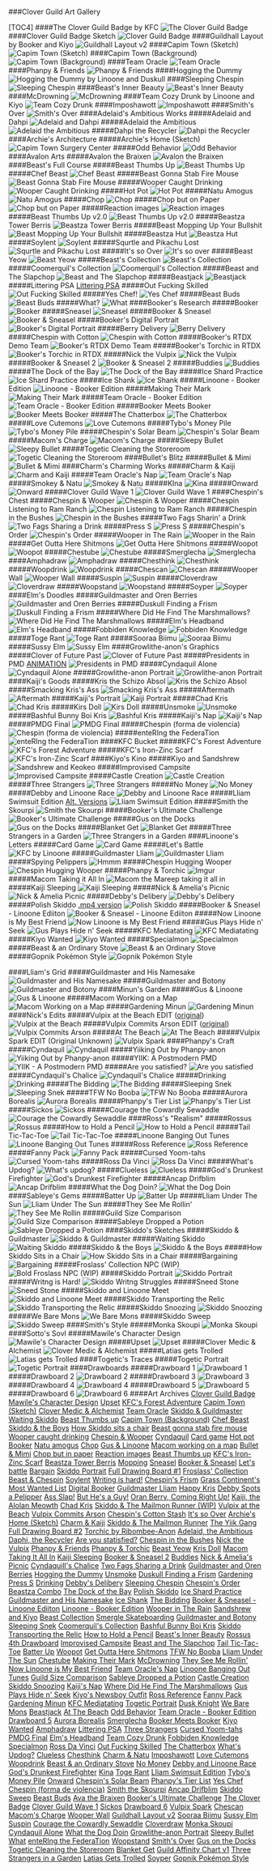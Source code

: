 ###Clover Guild Art Gallery

[TOC4]
####The Clover Guild Badge by KFC
![The Clover Guild Badge](https://i.imgur.com/qg1Myve.jpg)
####Clover Guild Badge Sketch
![Clover Guild Badge](https://i.imgur.com/DxWy1tb.png)
####Guildhall Layout by Booker and Kiyo
![Guildhall Layout v2](https://i.imgur.com/ABnbwza.png)
####Capim Town (Sketch)
![Capim Town (Sketch)](https://i.imgur.com/PdNhaq8.png)
####Capim Town (Background)
![Capim Town (Background)](https://i.imgur.com/vUAvfn7.png)
####Team Oracle
![Team Oracle](https://i.imgur.com/P1EGK9c.png)
####Phanpy & Friends
![Phanpy & Friends](https://i.imgur.com/ORhdhnB.png)
####Hogging the Dummy
![Hogging the Dummy by Linoone and Duskull](https://i.imgur.com/vKD8mlJ.png)
####Sleeping Chespin
![Sleeping Chespin](https://i.imgur.com/5n25DVa.png)
####Beast's Inner Beauty
![Beast's Inner Beauty](https://i.imgur.com/BUUe8t7.png)
####McDrowning
![McDrowning](https://i.imgur.com/k34l2xj.png)
####Team Cozy Drunk by Linoone and Kiyo
![Team Cozy Drunk](https://i.imgur.com/GJlPhao.png)
####Imposhawott
![Imposhawott](https://i.imgur.com/MxJi3qJ.png)
####Smith's Over
![Smith's Over](https://i.imgur.com/qeEQBRp.png)
####Adelaid's Ambitious Works
#####Adelaid and Dahpi
![Adelaid and Dahpi](https://i.imgur.com/UNWg7eM.png)
#####Adelaid the Ambitious
![Adelaid the Ambitious](https://i.imgur.com/PnnTQMm.png)
#####Dahpi the Recycler
![Dahpi the Recycler](https://i.imgur.com/Ol9br8d.png)
####Archie's Architecture
#####Archie's Home (Sketch)
![Capim Town Surgery Center](https://i.imgur.com/AuMMoft.png)
#####Odd Behavior
![Odd Behavior](https://i.imgur.com/MdrKHVl.png)
####Avalon Arts
#####Avalon the Braixen
![Avalon the Braixen](https://i.imgur.com/mq39cnq.png)
####Beast's Full Course
#####Beast Thumbs Up
![Beast Thumbs Up](https://i.imgur.com/OumLZp8.jpg)
#####Chef Beast
![Chef Beast](https://i.imgur.com/Rmz1otz.jpg)
#####Beast Gonna Stab Fire Mouse
![Beast Gonna Stab Fire Mouse](https://i.imgur.com/6bhGOzo.jpg)
#####Wooper Caught Drinking
![Wooper Caught Drinking](https://i.imgur.com/BVDHMwc.jpg)
#####Hot Pot
![Hot Pot](https://i.imgur.com/SIZOiK2.jpg)
#####Natu Amogus
![Natu Amogus](https://i.imgur.com/TWw3vxl.png)
#####Chop
![Chop](https://i.imgur.com/5qKB7sb.png)
#####Chop but on Paper
![Chop but on Paper](https://i.imgur.com/b9HkN9u.jpg)
#####Reaction images
![Reaction images](https://i.imgur.com/48rxYqd.jpg)
#####Beast Thumbs Up v2.0
![Beast Thumbs Up v2.0](https://i.imgur.com/1ZnNBFT.jpg)
#####Beastza Tower Berris
![Beastza Tower Berris](https://i.imgur.com/hfnXyPM.jpg)
#####Beast Mopping Up Your Bullshit
![Beast Mopping Up Your Bullshit](https://i.imgur.com/kSc6UEN.jpg)
#####Beastza Hut
![Beastza Hut](https://i.imgur.com/62Yl0Fg.png)
#####Soylent
![Soylent](https://i.imgur.com/YcM1uOL.jpg)
#####Squrtle and Pikachu Lost
![Squrtle and Pikachu Lost](https://i.imgur.com/YsW4SRF.png)
#####It's so Over
![It's so over](https://i.imgur.com/7hRo6Ms.jpg)
#####Beast Yeow
![Beast Yeow](https://i.imgur.com/isPhkdT.jpg)
#####Beast's Collection
![Beast's Collection](https://i.imgur.com/hhRfQep.png)
#####Coomerquil's Collection
![Coomerquil's Collection](https://i.imgur.com/cHxOY0D.png)
#####Beast and The Slapchop
![Beast and The Slapchop](https://i.imgur.com/m7z3Ewe.png)
#####Beastjack
![Beastjack](https://i.imgur.com/DA4s0wM.png)
#####Littering PSA
[Littering PSA](https://files.catbox.moe/k6v2zf.mp4)
#####Out Fucking Skilled
![Out Fucking Skilled](https://i.imgur.com/Lbyatxj.png)
#####Yes Chef!
![Yes Chef](https://i.imgur.com/WbKxSCd.png)
#####Beast Buds
![Beast Buds](https://i.imgur.com/jGzrHHb.png)
#####What?
![What](https://i.imgur.com/g4BBQrW.png)
####Booker's Research
#####Booker
![Booker](https://i.imgur.com/tCqk4Ue.png)
#####Sneasel
![Sneasel](https://i.imgur.com/HETWxRo.png)
#####Booker & Sneasel
![Booker & Sneasel](https://i.imgur.com/NKMEMiQ.png)
#####Booker's Digital Portrait
![Booker's Digital Portrait](https://i.imgur.com/6AmSB16.png)
#####Berry Delivery
![Berry Delivery](https://i.imgur.com/hDLz5qr.png)
#####Chespin with Cotton
![Chespin with Cotton](https://i.imgur.com/rlr2qKz.png)
#####Booker's RTDX Demo Team
![Booker's RTDX Demo Team](https://i.imgur.com/6VKfx9Q.png)
#####Booker's Torchic in RTDX
![Booker's Torchic in RTDX](https://i.imgur.com/xgtQWpj.png)
#####Nick the Vulpix
![Nick the Vulpix](https://i.imgur.com/Wzsc8Bq.png)
#####Booker & Sneasel 2
![Booker & Sneasel 2](https://i.imgur.com/QeG0Ohw.png)
#####Buddies
![Buddies](https://i.imgur.com/MFwGYMi.png)
#####The Dock of the Bay
![The Dock of the Bay](https://i.imgur.com/P1ggJFW.png)
#####Ice Shard Practice
![Ice Shard Practice](https://i.imgur.com/OP7TMiA.png)
#####Ice Shank
![Ice Shank](https://i.imgur.com/Dlu7sap.png)
#####Linoone - Booker Edition
![Linoone - Booker Edition](https://i.imgur.com/t4M3Txt.png)
#####Making Their Mark
![Making Their Mark](https://i.imgur.com/iLEPyHw.png)
#####Team Oracle - Booker Edition
![Team Oracle - Booker Edition](https://i.imgur.com/RLyhmNv.png)
#####Booker Meets Booker
![Booker Meets Booker](https://i.imgur.com/jqLvi6o.png)
#####The Chatterbox
![The Chatterbox](https://i.imgur.com/RB7fV1N.png)
#####Love Cutemons
![Love Cutemons](https://i.imgur.com/Jswx3Eh.png)
#####Tybo's Money Pile
![Tybo's Money Pile](https://i.imgur.com/9taQATS.png)
#####Chespin's Solar Beam
![Chespin's Solar Beam](https://i.imgur.com/fQnssiD.png)
#####Macom's Charge
![Macom's Charge](https://i.imgur.com/JqNG0tj.png)
#####Sleepy Bullet
![Sleepy Bullet](https://i.imgur.com/Ra9HSOZ.png)
#####Togetic Cleaning the Storeroom
![Togetic Cleaning the Storeroom](https://i.imgur.com/KFqMfzH.png)
####Bullet's Blitz
#####Bullet & Mimi
![Bullet & Mimi](https://i.imgur.com/D5HNeRz.png)
####Charm's Charming Works
#####Charm & Kaiji
![Charm and Kaiji](https://i.imgur.com/kAh9Fee.png)
#####Team Oracle's Nap
![Team Oracle's Nap](https://i.imgur.com/h4H1YdE.png)
#####Smokey & Natu
![Smokey & Natu](https://i.imgur.com/d0IcBYS.png)
#####KIna
![Kina](https://i.imgur.com/J3TVIv0.png)
#####Onward
![Onward](https://i.imgur.com/NMCNfbE.png)
#####Clover Guild Wave 1
![Clover Guild Wave 1](https://i.imgur.com/98HmV9t.png)
####Chespin's Chest
#####Chespin & Wooper
![Chespin & Wooper](https://i.imgur.com/qOLMaJT.png)
#####Chespin Listening to Ram Ranch
![Chespin Listening to Ram Ranch](https://i.imgur.com/uuVFJLO.png)
#####Chespin in the Bushes
![Chespin in the Bushes](https://i.imgur.com/2xM8sM7.png)
#####Two Fags Sharin' a Drink
![Two Fags Sharing a Drink](https://i.imgur.com/6j4SUNe.png)
#####Press S
![Press S](https://i.imgur.com/lVbukAt.png)
#####Chespin's Order
![Chespin's Order](https://i.imgur.com/pnVhqUr.png)
#####Wooper in The Rain
![Wooper in the Rain](https://i.imgur.com/wzpT6AY.png)
#####Get Outta Here Shitmons
![Get Outta Here Shitmons](https://i.imgur.com/i3ylZtL.png)
#####Woopot
![Woopot](https://i.imgur.com/OL1W3X4.png)
#####Chestube
![Chestube](https://i.imgur.com/TcFk8hd.png)
#####Smerglecha
![Smerglecha](https://i.imgur.com/J38ZrE9.png)
####Amphadraw
![Amphadraw](https://i.imgur.com/exK8RU3.png)
#####Chesthink
![Chesthink](https://i.imgur.com/rDyNCYv.png)
#####Woopdrink
![Woopdrink](https://i.imgur.com/9pFpMSm.png)
#####Chescan
![Chescan](https://i.imgur.com/kDoxmRk.png)
#####Wooper Wall
![Wooper Wall](https://i.imgur.com/aBQPFDR.png)
#####Suspin
![Suspin](https://i.imgur.com/MD8uz26.png)
#####Cloverdraw
![Cloverdraw](https://i.imgur.com/q9WQKr8.png)
#####Woopstand
![Woopstand](https://i.imgur.com/qtW7ubQ.png)
#####Soyper
![Soyper](https://i.imgur.com/zirihJZ.jpg)
####Elm's Doodles
#####Guildmaster and Oren Berries
![Guildmaster and Oren Berries](https://i.imgur.com/4lTrsed.png)
#####Duskull Finding a Frism
![Duskull Finding a Frism](https://i.imgur.com/qxtkHiM.png)
#####Where Did He Find The Marshmallows?
![Where Did He Find The Marshmallows](https://i.imgur.com/pxfdnNW.png)
#####Elm's Headband
![Elm's Headband](https://i.imgur.com/t06RLp8.png)
#####Fobbiden Knowledge
![Fobbiden Knowledge](https://i.imgur.com/Kf1DdRE.png)
#####Toge Rant
![Toge Rant](https://i.imgur.com/ETajkOl.png)
#####Sooraa Biimu
![Sooraa Biimu](https://i.imgur.com/C9T5uhk.png)
#####Sussy Elm
![Sussy Elm](https://i.imgur.com/s1BS4hC.png)
####Growlithe-anon's Graphics
#####Clover of Future Past
![Clover of Future Past](https://i.imgur.com/n8fib2Z.png)
#####Presidents in PMD
[ANIMATION](https://www.youtube.com/watch?v=kit8hHJZH1w)
![Presidents in PMD](https://i.imgur.com/u09flyt.png)
#####Cyndaquil Alone
![Cyndaquil Alone](https://i.imgur.com/4pVgzby.png)
#####Growlithe-anon Portrait
![Growlithe-anon Portrait](https://i.imgur.com/oNDri0o.png)
####Kaiji's Goods
#####Kris the Schizo Absol
![Kris the Schizo Absol](https://i.imgur.com/K4DiwIc.png)
#####Smacking Kris's Ass
![Smacking Kris's Ass](https://i.imgur.com/iy7K8Fm.png)
#####Aftermath
![Aftermath](https://i.imgur.com/LtqzGAU.png)
#####Kaiji's Portrait
![Kaiji Portrait](https://i.imgur.com/j7sdYRp.png)
#####Chad Kris
![Chad Kris](https://i.imgur.com/5dl0i1b.jpg)
#####Kirs Doll
![Kirs Doll](https://i.imgur.com/4KD6cbj.png)
#####Unsmoke
![Unsmoke](https://i.imgur.com/rMtDWCx.png)
#####Bashful Bunny Boi Kris
![Bashful Kris](https://i.imgur.com/9Ba5Eyn.png)
#####Kaiji's Nap
![Kaiji's Nap](https://i.imgur.com/InDIeEv.png)
#####PMDG Final
![PMDG Final](https://i.imgur.com/5uF2c8D.png)
#####Chespin (forma de violencia)
![Chespin (forma de violencia)](https://i.imgur.com/3YOMRHi.png)
#####enteRIng the FederaTion
![enteRIng the FederaTion](https://i.imgur.com/560Al0h.png)
####KFC Bucket
#####KFC's Forest Adventure
![KFC's Forest Adventure](https://i.imgur.com/ebHK1e2.gif)
#####KFC's Iron-Zinc Scarf
![KFC's Iron-Zinc Scarf](https://i.imgur.com/XniMoNJ.png)
####Kiyo's Kino
#####Kiyo and Sandshrew
![Sandshrew and Keokeo](https://i.imgur.com/tbTDBI0.png)
#####Improvised Campsite
![Improvised Campsite](https://i.imgur.com/3YRjhCY.png)
#####Castle Creation
![Castle Creation](https://i.imgur.com/3gVbr6t.png)
#####Three Strangers
![Three Strangers](https://i.imgur.com/cfFjJ9a.jpg)
#####No Money
![No Money](https://i.imgur.com/MaIkq7E.png)
#####Debby and Linoone Race
![Debby and Linoone Race](https://i.imgur.com/gnTOQ8X.png)
#####Lliam Swimsuit Edition
[Alt. Versions](https://imgur.com/a/aEvHerZ)
![Lliam Swimsuit Edition](https://i.imgur.com/th0Gw0V.png)
#####Smith the Skourpi
![Smith the Skourpi](https://i.imgur.com/CW4OCoH.png)
#####Booker's Ultimate Challenge
![Booker's Ultimate Challenge](https://i.imgur.com/D7yqJxD.png)
#####Gus on the Docks
![Gus on the Docks](https://i.imgur.com/PTefoQJ.png)
#####Blanket Get
![Blanket Get](https://i.imgur.com/j8WwwEl.png)
#####Three Strangers in a Garden
![Three Strangers in a Garden](https://i.imgur.com/tOOs6IV.png)
####Linoone's Letters
#####Card Game
![Card Game](https://i.imgur.com/erSGlPt.png)
#####Let's Battle
![KFC by Linoone](https://i.imgur.com/qGQXGjt.png)
#####Guildmaster Lliam
![Guildmaster Lliam](https://i.imgur.com/Sd1kn2C.png)
#####Spying Pelippers
![Hmmm](https://i.imgur.com/TgI77Ka.png)
#####Chespin Hugging Wooper
![Chespin Hugging Wooper](https://i.imgur.com/1RFvECY.png)
#####Phanpy & Torchic
![Imgur](https://i.imgur.com/kL9iXkF.png)
#####Macom Taking it All In
![Macom the Mareep taking it all in](https://i.imgur.com/XgqzMS9.png)
#####Kaiji Sleeping
![Kaiji Sleeping](https://i.imgur.com/rEoAWYC.png)
#####Nick & Amelia's Picnic
![Nick & Amelia Picnic](https://i.imgur.com/NfU8xv8.png)
#####Debby's Delibery
![Debby's Delibery](https://i.imgur.com/kLjDeby.png)
#####Polish Skiddo
[.mp4 version](https://streamable.com/cvxet0)
![Polish Skiddo](https://i.imgur.com/ieUgrkj.gif)
#####Booker & Sneasel - Linoone Ediiton
![Booker & Sneasel - Linoone Ediiton](https://i.imgur.com/WWGpP1t.png)
#####Now Linoone is My Best Friend
![Now Linoone is My Best Friend](https://i.imgur.com/2HBSuWb.png)
#####Gus Plays Hide n' Seek
![Gus Plays Hide n' Seek](https://i.imgur.com/HcG3bkY.png)
#####KFC Mediatating
![KFC Mediatating](https://i.imgur.com/BbOszCK.png)
#####Kiyo Wanted
![Kiyo Wanted](https://i.imgur.com/Fr3kgTQ.png)
#####Specialmon
![Specialmon](https://i.imgur.com/92tc9nN.png)
#####Beast & an Ordinary Stove
![Beast & an Ordinary Stove](https://i.imgur.com/BfQ1z0X.png)
#####Gopnik Pokémon Style
![Gopnik Pokémon Style]()


####Lliam's Grid
#####Guildmaster and His Namesake
![Guildmaster and His Namesake](https://i.imgur.com/sPb9rot.jpg)
#####Guildmaster and Botony
![Guildmaster and Botony](https://i.imgur.com/8BkNs4Q.jpg)
####Minun's Garden
#####Gus & Linoone
![Gus & Linoone](https://i.imgur.com/OyBLVqs.png)
#####Macom Working on a Map
![Macom Working on a Map](https://i.imgur.com/oWmJTht.png)
#####Gardening Minun
![Gardening Minun](https://i.imgur.com/f8H6rbg.png)
####Nick's Edits
#####Vulpix at the Beach
EDIT ([original](https://primaldialga493.tumblr.com/post/712607436534628352/hiraeth))
![Vulpix at the Beach](https://i.imgur.com/46mDyuO.png)
#####Vulpix Commits Arson
EDIT ([original](https://azurityarts.tumblr.com/post/690807437155057664/daily-doodle-206-arson-dont-worry-theyre-a))
![Vulpix Commits Arson](https://i.imgur.com/GQQEThh.png)
#####At The Beach
![At The Beach](https://i.imgur.com/0QA5UR2.png)
#####Vulpix Spark
EDIT (Original Unknown)
![Vulpix Spark](https://i.imgur.com/Ha00hGz.png)
####Phanpy's Craft
#####Cyndaquil
![Cyndaquil](https://i.imgur.com/zPuUFyl.png)
#####Yiiking Out by Phanpy-anon
![Yiiking Out by Phanpy-anon](https://i.imgur.com/FuTH69h.png)
#####YIIK: A Postmodern PMD
![YIIK - A Postmodern PMD](https://i.imgur.com/2E9X4ps.png)
#####Are you satisfied?
![Are you satisfied](https://i.imgur.com/m3rltHx.png)
#####Cyndaquil's Chalice
![Cyndaquil's Chalice](https://i.imgur.com/zI6N5VV.png)
#####Drinking
![Drinking](https://i.imgur.com/ZOaksDT.png)
#####The Bidding
![The Bidding](https://i.imgur.com/nHS8xcw.png)
#####Sleeping Snek
![Sleeping Snek](https://i.imgur.com/Qu9q4Gd.png)
#####TFW No Booba
![TFW No Booba](https://i.imgur.com/hIOBuSn.png)
#####Aurora Borealis
![Aurora Borealis](https://i.imgur.com/Tq0vH80.png)
#####Phanpy's Tier List
![Phanpy's Tier List](https://i.imgur.com/Ish191Z.png)
#####Sickos
![Sickos](https://i.imgur.com/lclwqV3.png)
#####Courage the Cowardly Sewaddle
![Courage the Cowardly Sewaddle](https://i.imgur.com/IKQEpAS.png)
####Ross's "Realism"
#####Rossus
![Rossus](https://i.imgur.com/h9HvoMa.png)
#####How to Hold a Pencil
![How to Hold a Pencil](https://i.imgur.com/jlCaRlF.png)
#####Tail Tic-Tac-Toe
![Tail Tic-Tac-Toe](https://i.imgur.com/jJYzYhN.png)
#####Linoone Banging Out Tunes
![Linoone Banging Out Tunes](https://i.imgur.com/A2tehNm.png)
#####Ross Reference
![Ross Reference](https://i.imgur.com/5jdVkCD.png)
#####Fanny Pack
![Fanny Pack](https://i.imgur.com/cygxvfz.png)
#####Cursed Yoom-tahs
![Cursed Yoom-tahs](https://i.imgur.com/L9nI0f5.png)
#####Ross Da Vinci
![Ross Da Vinci](https://i.imgur.com/bOadc6M.png)
#####What's Updog?
![What's updog?](https://i.imgur.com/N3z3wsX.png)
#####Clueless
![Clueless](https://i.imgur.com/kOsyBCX.png)
#####God's Drunkest Firefighter
![God's Drunkest Firefighter](https://i.imgur.com/PrNHsm2.png)
#####Ancap Drifblim
![Ancap Drifblim](https://i.imgur.com/xsrAqJo.png)
#####What the Dog Doin?
![What the Dog Doin](https://i.imgur.com/fLkSylx.png)
####Sableye's Gems
#####Batter Up
![Batter Up](https://i.imgur.com/rZLzk4L.png)
#####Lliam Under The Sun
![Lliam Under The Sun](https://i.imgur.com/qDFPZNq.png)
#####They See Me Rollin'
![They See Me Rollin](https://i.imgur.com/jgw6w7l.png)
#####Guild Size Comparison
![Guild Size Comparison](https://i.imgur.com/FFakCvt.png)
#####Sableye Dropped a Potion
![Sableye Dropped a Potion](https://i.imgur.com/CjhNGfb.png)
####Skiddo's Sketches
#####Skiddo & Guildmaster
![Skiddo & Guildmaster](https://i.imgur.com/mXmuvax.jpg)
#####Waiting Skiddo
![Waiting Skiddo](https://i.imgur.com/JihZXtL.jpg)
#####Skiddo & the Boys
![Skiddo & the Boys](https://i.imgur.com/om9Z39b.jpg)
#####How Skiddo Sits in a Chair
![How Skiddo Sits in a Chair](https://i.imgur.com/18Dmtgd.jpg)
#####Bargaining
![Bargaining](https://i.imgur.com/lm7Qbsn.png)
#####Froslass' Collection NPC (WIP)
![Bold Froslass NPC (WIP)](https://i.imgur.com/PAvgy7a.jpg)
#####Skiddo Portrait
![Skiddo Portrait](https://i.imgur.com/6tZMmaD.jpg)
#####Writng is Hard!
![Skiddo Writng Struggles](https://i.imgur.com/q7vxywY.jpg)
#####Sneed Stone
![Sneed Stone](https://i.imgur.com/0uvZyXG.png)
#####Skiddo and Linoone Meet
![Skiddo and Linoone Meet](https://i.imgur.com/Ovo6Ai2.png)
#####Skiddo Transporting the Relic
![Skiddo Transporting the Relic](https://i.imgur.com/qwaLBVK.png)
#####Skiddo Snoozing
![Skiddo Snoozing](https://i.imgur.com/B76AM1t.png)
#####We Bare Mons
![We Bare Mons](https://i.imgur.com/JW1XRvR.png)
#####Skiddo Sweep
![Skiddo Sweep](https://i.imgur.com/Rweemxr.png)
####Smith's Style
#####Monka Skoupi
![Monka Skoupi](https://i.imgur.com/HM1LiW8.png)
####Sotto's Sovl
#####Mawile's Character Design
![Mawile's Character Design](https://i.imgur.com/4apsYkR.png)
#####Upset
![Upset](https://i.imgur.com/0d5J0sV.png)
#####Clover Medic & Alchemist
![Clover Medic & Alchemist](https://i.imgur.com/lGvmDND.png)
#####Latias gets Trolled
![Latias gets Trolled](https://i.imgur.com/1c6Q3zJ.png)
####Togetic's Traces
#####Togetic Portrait
![Togetic Portrait](https://i.imgur.com/tLGEZQc.png)
####Drawboards
#####Drawboard 1
![Drawboard 1](https://i.imgur.com/wwuTiyl.png)
#####Drawboard 2
![Drawboard 2](https://i.imgur.com/ccw4u6T.png)
#####Drawboard 3
![Drawboard 3](https://i.imgur.com/fY10AA4.png)
#####Drawboard 4
![Drawboard 4](https://i.imgur.com/z1Zv4ux.png)
#####Drawboard 5
![Drawboard 5](https://i.imgur.com/9UtJxYB.jpg)
#####Drawboard 6
![Drawboard 6](https://i.imgur.com/rJ5mPYX.png)
####Art Archives
[Clover Guild Badge](https://arch-img.b4k.co/vp/1677978445049.png)
[Mawile's Character Design](https://arch-img.b4k.co/vp/1678132586931.png)
[Upset](https://arch-img.b4k.co/vp/1678135022469.png)
[KFC's Forest Adventure](https://arch-img.b4k.co/vp/1678246125771.gif)
[Capim Town (Sketch)](https://arch-img.b4k.co/vp/1678323827586.png)
[Clover Medic & Alchemist](https://arch-img.b4k.co/vp/1678341298817.png)
[Team Oracle](https://arch-img.b4k.co/vp/1678416547206.png)
[Skiddo & Guildmaster](https://arch-img.b4k.co/vp/1678421566714.jpg)
[Waiting Skiddo](https://arch-img.b4k.co/vp/1678517918238.jpg)
[Beast Thumbs up](https://arch-img.b4k.co/vp/1666075067682.jpg)
[Capim Town (Background)](https://arch-img.b4k.co/vp/1678743697319.png)
[Chef Beast](https://arch-img.b4k.co/vp/1678766501697.jpg)
[Skiddo & the Boys](https://arch-img.b4k.co/vp/1678769440234.jpg)
[How Skiddo sits a chair](https://arch-img.b4k.co/vp/1678770132610.jpg)
[Beast gonna stab fire mouse](https://arch-img.b4k.co/vp/1678772578995.jpg)
[Wooper caught drinking](https://arch-img.b4k.co/vp/1678776890213.jpg)
[Chespin & Wooper](https://arch-img.b4k.co/vp/1678833006835.png)
[Cyndaquil](https://arch-img.b4k.co/vp/1678841671617.png)
[Card game](https://arch-img.b4k.co/vp/1678850427907.png)
[Hot pot](https://arch-img.b4k.co/vp/1678853664192.jpg)
[Booker](https://arch-img.b4k.co/vp/1678844081456.png)
[Natu amogus](https://arch-img.b4k.co/vp/1678924287616.png)
[Chop](https://arch-img.b4k.co/vp/1678943222288.png)
[Gus & Linoone](https://arch-img.b4k.co/vp/1678999031191.png)
[Macom working on a map](https://arch-img.b4k.co/vp/1678999092437.png)
[Bullet & Mimi](https://arch-img.b4k.co/vp/1679017882080.png)
[Chop but in paper](https://arch-img.b4k.co/vp/1679113638481.jpg)
[Reaction images](https://arch-img.b4k.co/vp/1679123679988.jpg)
[Beast Thumbs up](https://arch-img.b4k.co/vp/1679167598292.jpg)
[KFC's Iron-Zinc Scarf](https://arch-img.b4k.co/vp/1679179903597.png)
[Beastza Tower Berris](https://arch-img.b4k.co/vp/1679243670579.jpg)
[Mopping](https://arch-img.b4k.co/vp/1679255126648.jpg)
[Sneasel](https://arch-img.b4k.co/vp/1679270885032.png)
[Booker & Sneasel](https://arch-img.b4k.co/vp/1679271191889.png)
[Let's battle](https://arch-img.b4k.co/vp/1679283592128.png)
[Bargain](https://arch-img.b4k.co/vp/1679287300385.png)
[Skiddo Portrait](https://arch-img.b4k.co/vp/1679294143327.jpg)
[Full Drawing Board #1](https://arch-img.b4k.co/vp/1679285678203.png)
[Froslass' Collection](https://arch-img.b4k.co/vp/1679375848413.jpg)
[Beast & Chespin](https://arch-img.b4k.co/vp/1679424896602.png)
[Soylent](https://arch-img.b4k.co/vp/1679460071713.jpg)
[Writing is hard!](https://arch-img.b4k.co/vp/1679460175848.jpg)
[Chespin's Frism](https://arch-img.b4k.co/vp/1679461475839.png)
[Grass Continent's Most Wanted List](https://arch-img.b4k.co/vp/1679517909937.png)
[Digital Booker](https://arch-img.b4k.co/vp/1679539043156.png)
[Guildmaster Lliam](https://arch-img.b4k.co/vp/1679539762795.png)
[Happy Kris](https://arch-img.b4k.co/vp/1679620240092.png)
[Debby Spots a Pelipper](https://arch-img.b4k.co/vp/1679632125157.png)
[Ass Slap!](https://imgur.com/EXWP6UO)
[But He's a Guy!](https://imgur.com/2EFNdnU)
[Oran Berry, Coming Right Up!](https://arch-img.b4k.co/vp/1679707946643.png)
[Kaiji, the Alolan Meowth](https://arch-img.b4k.co/vp/1679719742305.png)
[Chad Kris](https://arch-img.b4k.co/vp/1679720722309.jpg)
[Skiddo & The Mailmon Runner (WIP)](https://arch-img.b4k.co/vp/1679761733767.jpg)
[Vulpix at the Beach](https://arch-img.b4k.co/vp/1679763610929.png)
[Vulpix Commits Arson](https://arch-img.b4k.co/vp/1679763729929.png)
[Chespin's Cotton Stash](https://arch-img.b4k.co/vp/1679856719774.png)
[It's so Over](https://arch-img.b4k.co/vp/1679893057184.jpg)
[Archie's Home (Sketch)](https://arch-img.b4k.co/vp/1680104269257.png)
[Charm & Kaiji](https://arch-img.b4k.co/vp/1680105753201.png)
[Skiddo & The Mailmon Runner](https://arch-img.b4k.co/vp/1680130568248.png)
[The Yiik Gang](https://arch-img.b4k.co/vp/1680137351485.png)
[Full Drawing Board #2](https://arch-img.b4k.co/vp/1680140940411.png)
[Torchic by Ribombee-Anon](https://arch-img.b4k.co/vp/1680144622873.png)
[Adelaid, the Ambitious](https://arch-img.b4k.co/vp/1680166390480.png)
[Daphi, the Recycler](https://arch-img.b4k.co/vp/1680166452606.png)
[Are you statisfied?](https://arch-img.b4k.co/vp/1680308585000.png)
[Chespin in the Bushes](https://arch-img.b4k.co/vp/1680309587052.png)
[Nick the Vulpix](https://arch-img.b4k.co/vp/1680315974701.png)
[Phanpy & Friends](https://arch-img.b4k.co/vp/1680322100189.png)
[Phanpy & Torchic](https://arch-img.b4k.co/vp/1680323291664.png)
[Beast Yeow](https://arch-img.b4k.co/vp/1680400756323.jpg)
[Kris Doll](https://arch-img.b4k.co/vp/1680392385920.png)
[Macom Taking It All In](https://arch-img.b4k.co/vp/1680393859249.png)
[Kaiji Sleeping](https://arch-img.b4k.co/vp/1680458632201.png)
[Booker & Sneasel 2](https://arch-img.b4k.co/vp/1680474702151.png)
[Buddies](https://arch-img.b4k.co/vp/1680484947136.png)
[Nick & Amelia's Picnic](https://arch-img.b4k.co/vp/1680559736676.png)
[Cyndaquill's Chalice](https://arch-img.b4k.co/vp/1680480738491.png)
[Two Fags Sharing a Drink](https://arch-img.b4k.co/vp/1680497279266326.png)
[Guildmaster and Oren Berries](https://arch-img.b4k.co/vp/1680566723635.png)
[Hogging the Dummy](https://arch-img.b4k.co/vp/1680574993299.png)
[Unsmoke](https://arch-img.b4k.co/vp/1680722317396.png)
[Duskull Finding a Frism](https://arch-img.b4k.co/vp/1681589872626.png)
[Gardening](https://arch-img.b4k.co/vp/1680753749313.png)
[Press S](https://arch-img.b4k.co/vp/1680755685985.png)
[Drinking](https://arch-img.b4k.co/vp/1680756382703.png)
[Debby's Delibery](https://arch-img.b4k.co/vp/1680757581177.png)
[Sleeping Chespin](https://arch-img.b4k.co/vp/1680773027081.png)
[Chespin's Order](https://arch-img.b4k.co/vp/1681153572960.png)
[Beastza Combo](https://arch-img.b4k.co/vp/1680827514451.png)
[The Dock of the Bay](https://arch-img.b4k.co/vp/1680832800514.png)
[Polish Skiddo](https://arch-img.b4k.co/vp/1680848577621.gif)
[Ice Shard Practice](https://arch-img.b4k.co/vp/1680924454951.png)
[Guildmaster and His Namesake](https://arch-img.b4k.co/vp/1680954722087.jpg)
[Ice Shank](https://arch-img.b4k.co/vp/1680992158561.png)
[The Bidding](https://arch-img.b4k.co/vp/1681006298977.png)
[Booker & Sneasel - Linoone Ediiton](https://arch-img.b4k.co/vp/1681011712153.png)
[Linoone - Booker Edition](https://arch-img.b4k.co/vp/1681018945278.png)
[Wooper in The Rain](https://arch-img.b4k.co/vp/1681016937687.png)
[Sandshrew and Kiyo](https://arch-img.b4k.co/vp/1681080038598.png)
[Beast Collection](https://arch-img.b4k.co/vp/1681089903012.png)
[Smergle Skateboarding](https://arch-img.b4k.co/vp/1681091991243.png)
[Guildmaster and Botony](https://arch-img.b4k.co/vp/1681093887705.jpg)
[Sleeping Snek](https://arch-img.b4k.co/vp/1681094455896.png)
[Coomerquil's Collection](https://arch-img.b4k.co/vp/1681099268616.png)
[Bashful Bunny Boi Kris](https://arch-img.b4k.co/vp/1681100379112.png)
[Skiddo Transporting the Relic](https://arch-img.b4k.co/vp/1681146371818.png)
[How to Hold a Pencil](https://arch-img.b4k.co/vp/1681152014909.png)
[Beast's Inner Beauty](https://arch-img.b4k.co/vp/1681153180197.png)
[Rossus](https://arch-img.b4k.co/vp/1681158582278.png)
[4th Drawboard](https://arch-img.b4k.co/vp/1681170856833.png)
[Improvised Campsite](https://arch-img.b4k.co/vp/1681178751987.png)
[Beast and The Slapchop](https://arch-img.b4k.co/vp/1681195155215.png)
[Tail Tic-Tac-Toe](https://arch-img.b4k.co/vp/1681238197352.png)
[Batter Up](https://arch-img.b4k.co/vp/1681248371986.png)
[Woopot](https://arch-img.b4k.co/vp/1681262523559.png)
[Get Outta Here Shitmons](https://arch-img.b4k.co/vp/1681260844040.png)
[TFW No Booba](https://arch-img.b4k.co/vp/1681265977984.png)
[Lliam Under The Sun](https://arch-img.b4k.co/vp/1681253991083.png)
[Chestube](https://arch-img.b4k.co/vp/1681269844229.png)
[Making Their Mark](https://arch-img.b4k.co/vp/1681270361380.png)
[McDrowning](https://arch-img.b4k.co/vp/1681271549620.png)
[They See Me Rollin'](https://arch-img.b4k.co/vp/1681320468811.png)
[Now Linoone is My Best Friend](https://arch-img.b4k.co/vp/1681348485260.png)
[Team Oracle's Nap](https://arch-img.b4k.co/vp/1681359758781.png)
[Linoone Banging Out Tunes](https://arch-img.b4k.co/vp/1681407660702.png)
[Guild Size Comparison](https://arch-img.b4k.co/vp/1681424852009.png)
[Sableye Dropped a Potion](https://arch-img.b4k.co/vp/1681430220293.png)
[Castle Creation](https://arch-img.b4k.co/vp/1681430328643.png)
[Skiddo Snoozing](https://arch-img.b4k.co/vp/1681430438902.png)
[Kaiji's Nap](https://arch-img.b4k.co/vp/1681433530744.png)
[Where Did He Find The Marshmallows](https://arch-img.b4k.co/vp/1681435998599.png)
[Gus Plays Hide n' Seek](https://arch-img.b4k.co/vp/1681442871984.png)
[Kiyo's Newsboy Outfit](https://arch-img.b4k.co/vp/1681493687150.jpg)
[Ross Reference](https://arch-img.b4k.co/vp/1681501088978.png)
[Fanny Pack](https://arch-img.b4k.co/vp/1681502927396.png)
[Gardening Minun](https://arch-img.b4k.co/vp/1681517697553.png)
[KFC Mediatating](https://arch-img.b4k.co/vp/1681525452526.png)
[Togetic Portrait](https://arch-img.b4k.co/vp/1681546387093.png)
[Dusk Knight](https://arch-img.b4k.co/vp/1681595691766.jpg)
[We Bare Mons](https://arch-img.b4k.co/vp/1681597153855.png)
[Beastjack](https://arch-img.b4k.co/vp/1680349137368.png)
[At The Beach](https://arch-img.b4k.co/vp/1681611508264.png)
[Odd Behavior](https://arch-img.b4k.co/vp/1681611567714.png)
[Team Oracle - Booker Edition](https://arch-img.b4k.co/vp/1681614598908.png)
[Drawboard 5](https://imgur.com/uAQlkqT)
[Aurora Borealis](https://arch-img.b4k.co/vp/1681668277329.png)
[Smerglecha](https://arch-img.b4k.co/vp/1681686982862.png)
[Booker Meets Booker](https://arch-img.b4k.co/vp/1681694809495.png)
[Kiyo Wanted](https://arch-img.b4k.co/vp/1681699709130.png)
[Amphadraw](https://arch-img.b4k.co/vp/1681702053382.png)
[Littering PSA](https://files.catbox.moe/k6v2zf.mp4)
[Three Strangers](https://arch-img.b4k.co/vp/1681748304698.jpg)
[Cursed Yoom-tahs](https://arch-img.b4k.co/vp/1681770517378.png)
[PMDG Final](https://arch-img.b4k.co/vp/1681862881548.png)
[Elm's Headband](https://arch-img.b4k.co/vp/1681775842793.png)
[Team Cozy Drunk](https://arch-img.b4k.co/vp/1681777194732.png)
[Fobbiden Knowledge](https://arch-img.b4k.co/vp/1681800262289.png)
[Specialmon](https://arch-img.b4k.co/vp/1681789232738.png)
[Ross Da Vinci](https://arch-img.b4k.co/vp/1681789295437.png)
[Out Fucking Skilled](https://arch-img.b4k.co/vp/1681789745097.png)
[The Chatterbox](https://arch-img.b4k.co/vp/1681790872734.png)
[What's Updog?](https://arch-img.b4k.co/vp/1681843609422.png)
[Clueless](https://arch-img.b4k.co/vp/1681859617579.png)
[Chesthink](https://arch.b4k.co/vp/thread/53651233)
[Charm & Natu](https://arch-img.b4k.co/vp/1681872074048.png)
[Imposhawott](https://arch-img.b4k.co/vp/1680654977562.png)
[Love Cutemons](https://arch-img.b4k.co/vp/1681876077356.png)
[Woopdrink](https://arch-img.b4k.co/vp/1681879226118.png)
[Beast & an Ordinary Stove](https://arch-img.b4k.co/vp/1681885666442.png)
[No Money](https://arch-img.b4k.co/vp/1681900230547.png)
[Debby and Linoone Race](https://arch-img.b4k.co/vp/1681900546244.png)
[God's Drunkest Firefighter](https://arch-img.b4k.co/vp/1681914366286.png)
[Kina](https://arch-img.b4k.co/vp/1681919382725.png)
[Toge Rant](https://arch-img.b4k.co/vp/1681924872391.png)
[Lliam Swimsuit Edition](https://arch-img.b4k.co/vp/1681928260622.png)
[Tybo's Money Pile](https://arch-img.b4k.co/vp/1681950977625.png)
[Onward](https://arch-img.b4k.co/vp/1681952780656.png)
[Chespin's Solar Beam](https://arch-img.b4k.co/vp/1681954984681.png)
[Phanpy's Tier List](https://arch-img.b4k.co/vp/1682228365333.png)
[Yes Chef](https://arch-img.b4k.co/vp/1681964496611.png)
[Chespin (forma de violencia)](https://arch-img.b4k.co/vp/1681965694182.png)
[Smith the Skourpi](https://arch-img.b4k.co/vp/1682011256314.png)
[Ancap Drifblim](https://arch-img.b4k.co/vp/1682027711921.png)
[Skiddo Sweep](https://arch-img.b4k.co/vp/1682043606505.png)
[Beast Buds](https://arch-img.b4k.co/vp/1682054224912.png)
[Ava the Braixen](https://arch-img.b4k.co/vp/1682319887674.png)
[Booker's Ultimate Challenge](https://arch-img.b4k.co/vp/1682138695896.png)
[The Clover Badge](https://arch-img.b4k.co/vp/1682141189583.jpg)
[Clover Guild Wave 1](https://arch-img.b4k.co/vp/1682198470523.png)
[Sickos](https://arch-img.b4k.co/vp/1682199305450.png)
[Drawboard 6](https://arch-img.b4k.co/vp/1682199715043.png)
[Vulpix Spark](https://arch-img.b4k.co/vp/1682200036606.png)
[Chescan](https://arch-img.b4k.co/vp/1682204563557.png)
[Macom's Charge](https://arch-img.b4k.co/vp/1682208879122.png)
[Wooper Wall](https://arch-img.b4k.co/vp/1682216976401.png)
[Guildhall Layout v2](https://arch-img.b4k.co/vp/1682610644695.png)
[Sooraa Biimu](https://arch-img.b4k.co/vp/1682225670390.png)
[Sussy Elm](https://arch-img.b4k.co/vp/1682284869729.png)
[Suspin](https://arch-img.b4k.co/vp/1682286596684.png)
[Courage the Cowardly Sewaddle](https://arch-img.b4k.co/vp/1682292473922.png)
[Cloverdraw](https://arch-img.b4k.co/vp/1682300066756.png)
[Monka Skoupi](https://arch-img.b4k.co/vp/1682306381298.png)
[Cyndaquil Alone](https://arch-img.b4k.co/vp/1682348153166.png)
[What the Dog Doin](https://arch-img.b4k.co/vp/1682369429826.png)
[Growlithe-anon Portrait](https://arch-img.b4k.co/vp/1682380105440.png)
[Sleepy Bullet](https://arch-img.b4k.co/vp/1682392268444.png)
[What](https://arch-img.b4k.co/vp/1682410088776.png)
[enteRIng the FederaTion](https://arch-img.b4k.co/vp/1682486981825.png)
[Woopstand](https://arch-img.b4k.co/vp/1682481171956.png)
[Smith's Over](https://arch-img.b4k.co/vp/1682484717342.png)
[Gus on the Docks](https://arch-img.b4k.co/vp/1682534265764.png)
[Togetic Cleaning the Storeroom](https://arch-img.b4k.co/vp/1682563753868.png)
[Blanket Get](https://arch-img.b4k.co/vp/1682612333345.png)
[Guild Affinity Chart v1](https://arch-img.b4k.co/vp/1682623587919.png)
[Three Strangers in a Garden](https://arch-img.b4k.co/vp/1682626341894.png)
[Latias Gets Trolled](https://arch-img.b4k.co/vp/1656222400882.png)
[Soyper](https://arch-img.b4k.co/vp/1622565705754.jpg)
[Gopnik Pokémon Style](https://arch-img.b4k.co/vp/1682655103172.png)